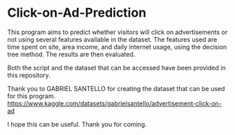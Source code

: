 # Click-on-Ad-Prediction
This program aims to predict whether visitors will click on advertisements or not using several features available in the dataset. The features used are time spent on site, area income, and daily internet usage, using the decision tree method. The results are then evaluated.

Both the script and the dataset that can be accessed have been provided in this repository.

Thank you to GABRIEL SANTELLO for creating the dataset that can be used for this program.
https://www.kaggle.com/datasets/gabrielsantello/advertisement-click-on-ad

I hope this can be useful. Thank you for coming.
